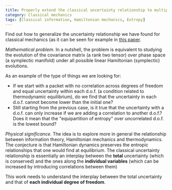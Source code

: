 ```yaml
---
title: Properly extend the classical uncertainty relationship to multiple d.o.f.
category: Classical mechanics
tags: [Classical information, Hamiltonian mechanics, Entropy]
---
```

Find out how to generalize the uncertainty relationship we have found for classical
mechanics (as it can be seen for example in [this paper](https://arxiv.org/abs/2111.09107).

*Mathematical problem.* In a nutshell, the problem is equivalent to studying the
evolution of the covariance matrix (a rank two tensor) over phase space (a symplectic
manifold) under all possible linear Hamiltonian (symplectic) evolutions.

As an example of the type of things we are looking for:
* If we start with a packet with no correlation across degrees of freedom and equal
uncertainty within each d.o.f. (a condition related to thermodynamic equilibrium),
do we find that the uncertainty in each d.o.f. cannot become lower than the initial one?
* Still starting from the previous case, is it true that the uncertainty with a
d.o.f. can only increase if we are adding a correlation to another d.o.f.? Does
it mean that the "equipartition of entropy" over uncorrelated d.o.f. is the
lowest bound?

*Physical significance.* The idea is to explore more in general the relationship
between information theory, Hamiltonian mechanics and thermodynamics. The conjecture
is that Hamiltonian dynamics preserves the entropic relationships that one would
find at equilibrium. The classical uncertainty relationship is essentially an
interplay between the **total** uncertainty (which is conserved) and the ones
along the **individual variables** (which can be increased by introducing correlations
between them)

This work needs to understand the interplay between the total uncertainty and
that of **each individual degree of freedom**.
